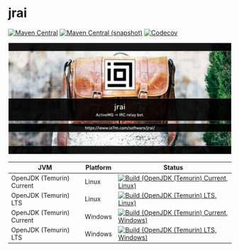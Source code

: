 jrai
===

[![Maven Central](https://img.shields.io/maven-central/v/com.io7m.jrai/com.io7m.jrai.svg?style=flat-square)](http://search.maven.org/#search%7Cga%7C1%7Cg%3A%22com.io7m.jrai%22)
[![Maven Central (snapshot)](https://img.shields.io/nexus/s/https/s01.oss.sonatype.org/com.io7m.jrai/com.io7m.jrai.svg?style=flat-square)](https://s01.oss.sonatype.org/content/repositories/snapshots/com/io7m/jrai/)
[![Codecov](https://img.shields.io/codecov/c/github/io7m/jrai.svg?style=flat-square)](https://codecov.io/gh/io7m/jrai)

![jrai](./src/site/resources/jrai.jpg?raw=true)

| JVM | Platform | Status |
|-----|----------|--------|
| OpenJDK (Temurin) Current | Linux | [![Build (OpenJDK (Temurin) Current, Linux)](https://img.shields.io/github/actions/workflow/status/io7m/jrai/main.linux.temurin.current.yml)](https://github.com/io7m/jrai/actions?query=workflow%3Amain.linux.temurin.current)|
| OpenJDK (Temurin) LTS | Linux | [![Build (OpenJDK (Temurin) LTS, Linux)](https://img.shields.io/github/actions/workflow/status/io7m/jrai/main.linux.temurin.lts.yml)](https://github.com/io7m/jrai/actions?query=workflow%3Amain.linux.temurin.lts)|
| OpenJDK (Temurin) Current | Windows | [![Build (OpenJDK (Temurin) Current, Windows)](https://img.shields.io/github/actions/workflow/status/io7m/jrai/main.windows.temurin.current.yml)](https://github.com/io7m/jrai/actions?query=workflow%3Amain.windows.temurin.current)|
| OpenJDK (Temurin) LTS | Windows | [![Build (OpenJDK (Temurin) LTS, Windows)](https://img.shields.io/github/actions/workflow/status/io7m/jrai/main.windows.temurin.lts.yml)](https://github.com/io7m/jrai/actions?query=workflow%3Amain.windows.temurin.lts)|
